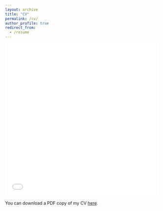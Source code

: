 ```yaml
---
layout: archive
title: "CV"
permalink: /cv/
author_profile: true
redirect_from:
  - /resume
---
```


<iframe src="/files/CV_GrantRoberts_2021.pdf" width="100%" height="500" frameborder="no" border="0" marginwidth="0" marginheight="0"></iframe>

You can download a PDF copy of my CV [here](/files/CV_GrantRoberts_2021.pdf).
